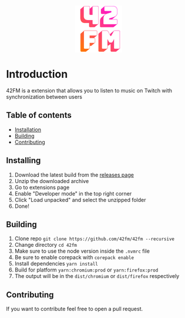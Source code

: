 <p align="center" >
    <img src="logo.png">
</p>

# Introduction

42FM is a extension that allows you to listen to music on Twitch with synchronization between users

## Table of contents

- [Installation](#installing)
- [Building](#building)
- [Contributing](#contributing)

## Installing

1. Download the latest build from the [releases page](https://github.com/42fm/42fm/releases)
1. Unzip the downloaded archive
1. Go to extensions page
1. Enable "Developer mode" in the top right corner
1. Click "Load unpacked" and select the unzipped folder
1. Done!

## Building

1. Clone repo `git clone https://github.com/42fm/42fm --recursive`
1. Change directory `cd 42fm`
1. Make sure to use the node version inside the `.nvmrc` file
1. Be sure to enable corepack with `corepack enable`
1. Install dependencies `yarn install`
1. Build for platform `yarn:chromium:prod` or `yarn:firefox:prod`
1. The output will be in the `dist/chromium` or `dist/firefox` respectively

## Contributing

If you want to contribute feel free to open a pull request.
